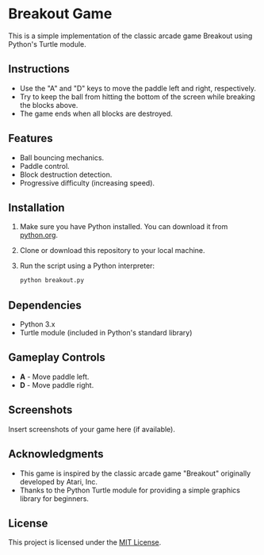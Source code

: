 # Breakout Game

This is a simple implementation of the classic arcade game Breakout using Python's Turtle module.

## Instructions

- Use the "A" and "D" keys to move the paddle left and right, respectively.
- Try to keep the ball from hitting the bottom of the screen while breaking the blocks above.
- The game ends when all blocks are destroyed.

## Features

- Ball bouncing mechanics.
- Paddle control.
- Block destruction detection.
- Progressive difficulty (increasing speed).

## Installation

1. Make sure you have Python installed. You can download it from [python.org](https://www.python.org/).
2. Clone or download this repository to your local machine.
3. Run the script using a Python interpreter:

   ```bash
   python breakout.py
   
## Dependencies

- Python 3.x
- Turtle module (included in Python's standard library)

## Gameplay Controls

- **A** - Move paddle left.
- **D** - Move paddle right.

## Screenshots

Insert screenshots of your game here (if available).

## Acknowledgments

- This game is inspired by the classic arcade game "Breakout" originally developed by Atari, Inc.
- Thanks to the Python Turtle module for providing a simple graphics library for beginners.

## License

This project is licensed under the [MIT License](LICENSE).
